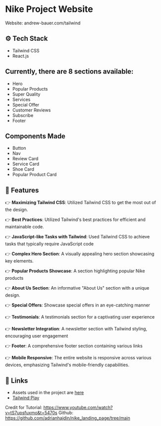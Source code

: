 # Nike Project Website

Website: andrew-bauer.com/tailwind

## <a name="tech-stack">⚙️ Tech Stack</a>

- Tailwind CSS
- React.js

## Currently, there are 8 sections available:

- Hero
- Popular Products
- Super Quality
- Services
- Special Offer
- Customer Reviews
- Subscribe
- Footer

## Components Made

- Button
- Nav
- Review Card
- Service Card
- Shoe Card
- Popular Product Card

## <a name="features">🔋 Features</a>

👉 **Maximizing Tailwind CSS**: Utilized Tailwind CSS to get the most out of the design.

👉 **Best Practices**: Utilized Tailwind's best practices for efficient and maintainable code.

👉 **JavaScript-like Tasks with Tailwind**: Used Tailwind CSS to achieve tasks that typically require JavaScript code

👉 **Complex Hero Section**: A visually appealing hero section showcasing key elements.

👉 **Popular Products Showcase**: A section highlighting popular Nike products

👉 **About Us Section**: An informative "About Us" section with a unique design.

👉 **Special Offers**: Showcase special offers in an eye-catching manner

👉 **Testimonials**: A testimonials section for a captivating user experience

👉 **Newsletter Integration**: A newsletter section with Tailwind styling, encouraging user engagement

👉 **Footer**: A comprehensive footer section containing various links

👉 **Mobile Responsive**: The entire website is responsive across various devices, emphasizing Tailwind's mobile-friendly capabilities.

## <a name="links">🔗 Links</a>

- Assets used in the project are [here](https://drive.google.com/file/d/1ccqjc8gJ7CLvXT_vUhVT4Gmys-Ze13FK/view)
- [Tailwind Play](https://play.tailwindcss.com/)

Credit for Tutorial: https://www.youtube.com/watch?v=tS7upsfuxmo&t=5470s
Github: https://github.com/adrianhajdin/nike_landing_page/tree/main
